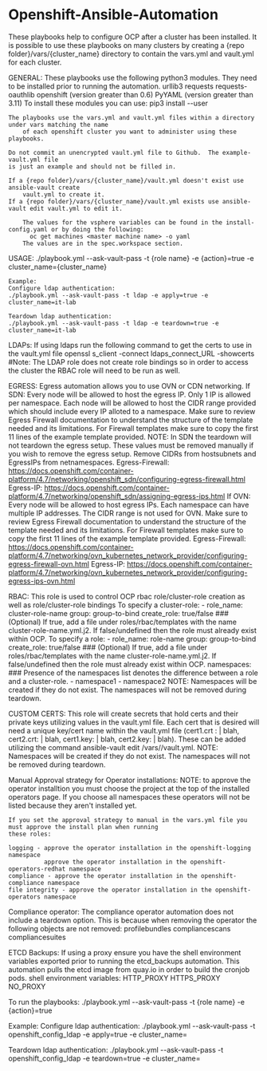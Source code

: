 # Openshift-Ansible-Automation

These playbooks help to configure OCP after a cluster has been installed.  It is possible to use these playbooks
on many clusters by creating a {repo folder}/vars/{cluster_name} directory to contain the vars.yml and vault.yml 
for each cluster.  

GENERAL:
        These playbooks use the following python3 modules.  They need to be installed prior to running the automation.
           urllib3
           requests
           requests-oauthlib
           openshift (version greater than 0.6)
           PyYAML (version greater than 3.11)
        To install these modules you can use:
           pip3 install <module> --user

	The playbooks use the vars.yml and vault.yml files within a directory under vars matching the name 
        of each openshift cluster you want to administer using these playbooks.

	Do not commit an unencrypted vault.yml file to Github.  The example-vault.yml file 
	is just an example and should not be filled in.

	If a {repo folder}/vars/{cluster_name}/vault.yml doesn't exist use ansible-vault create
        vault.yml to create it.
	If a {repo folder}/vars/{cluster_name}/vault.yml exists use ansible-vault edit vault.yml to edit it.

        The values for the vsphere variables can be found in the install-config.yaml or by doing the following:
          oc get machines <master machine name> -o yaml
        The values are in the spec.workspace section.

USAGE:
	./playbook.yml --ask-vault-pass -t {role name} -e {action}=true -e cluster_name={cluster_name}

	Example:
	Configure ldap authentication:
	./playbook.yml --ask-vault-pass -t ldap -e apply=true -e cluster_name=it-lab

	Teardown ldap authentication:
	./playbook.yml --ask-vault-pass -t ldap -e teardown=true -e cluster_name=it-lab

LDAPs:
	If using ldaps run the following command to get the certs to use in the vault.yml file
		openssl s_client -connect ldaps_connect_URL -showcerts
	#Note: The LDAP role does not create role bindings so in order to access the cluster the RBAC role will need to be run as well.

EGRESS:
	Egress automation allows you to use OVN or CDN networking.
	If SDN:
		Every node will be allowed to host the egress IP. Only 1 IP is allowed per namespace. Each node will be allowed to host the CIDR range provided which should include every IP alloted to a namespace.
		Make sure to review Egress Firewall documentation to understand the structure of the template needed and its limitations.
			For Firewall templates make sure to copy the first 11 lines of the example template provided.
		NOTE: In SDN the teardown will not teardown the egress setup. These values must be removed manually if you wish to remove the egress setup. Remove CIDRs from hostsubnets and EgressIPs from netnamespaces. 
		Egress-Firewall: https://docs.openshift.com/container-platform/4.7/networking/openshift_sdn/configuring-egress-firewall.html
		Egress-IP: https://docs.openshift.com/container-platform/4.7/networking/openshift_sdn/assigning-egress-ips.html
	If OVN:
		Every node will be allowed to host egress IPs. Each namespace can have multiple IP addresses. The CIDR range is not used for OVN.
		Make sure to review Egress Firewall documentation to understand the structure of the template  needed and its limitations.
			For Firewall templates make sure to copy the first 11 lines of the example template provided.
		Egress-Firewall: https://docs.openshift.com/container-platform/4.7/networking/ovn_kubernetes_network_provider/configuring-egress-firewall-ovn.html
		Egress-IP: https://docs.openshift.com/container-platform/4.7/networking/ovn_kubernetes_network_provider/configuring-egress-ips-ovn.html

RBAC:
	This role is used to control OCP rbac role/cluster-role creation as well as role/cluster-role bindings
	To specify a cluster-role:
		- role_name: cluster-role-name
	      group: group-to-bind
		  create_role: true/false      ### (Optional) If true, add a file under roles/rbac/templates with the name 												  cluster-role-name.yml.j2. If false/undefined then the role must already exist within 									 OCP.
	To specify a role:
		- role_name: role-name
		  group: group-to-bind
		  create_role: true/false      ### (Optional) If true, add a file under roles/rbac/templates with the name 												  cluster-role-name.yml.j2. If false/undefined then the role must already exist within 									 OCP.
		  namespaces:         ### Presence of the namespaces list denotes the difference between a role and a cluster-role.
            - namespace1
            - namespace2
	NOTE: Namespaces will be created if they do not exist. The namespaces will not be removed during teardown.

CUSTOM CERTS:
	This role will create secrets that hold certs and their private keys utilizing values in the vault.yml file.
	Each cert that is desired will need a unique key/cert name within the vault.yml file (cert1.crt : | blah, cert2.crt: | blah, cert1.key: | blah, cert2.key: | blah). These can be added utilizing the command ansible-vault edit <repodir>/vars/<cluster>/vault.yml. 
	NOTE: Namespaces will be created if they do not exist. The namespaces will not be removed during teardown.

Manual Approval strategy for Operator installations:
	NOTE: to approve the operator installtion you must choose the project at the top of the installed operators 
	page.  If you choose all namespaces these operators will not be listed because they aren't installed yet.

	If you set the approval strategy to manual in the vars.yml file you must approve the install plan when running
	these roles:

	logging - approve the operator installation in the openshift-logging namespace
          	  approve the operator installation in the openshift-operators-redhat namespace
	compliance - approve the operator installation in the openshift-compliance namespace
	file integrity - approve the operator installation in the openshift-operators namespace

Compliance operator:
	The compliance operator automation does not include a teardown option.  This
	is because when removing the operator the following objects are not removed:
		profilebundles
		compliancescans
		compliancesuites

ETCD Backups:
	If using a proxy ensure you have the shell environment variables exported prior to
	running the etcd_backups automation.  This automation pulls the etcd image from 
	quay.io in order to build the cronjob pods.
	shell environment variables:
		HTTP_PROXY
		HTTPS_PROXY
		NO_PROXY

To run the playbooks:
./playbook.yml --ask-vault-pass -t {role name} -e {action}=true

Example:
Configure ldap authentication:
./playbook.yml --ask-vault-pass -t openshift_config_ldap -e apply=true -e cluster_name=<cluster name>

Teardown ldap authentication:
./playbook.yml --ask-vault-pass -t openshift_config_ldap -e teardown=true -e cluster_name=<cluster name>
